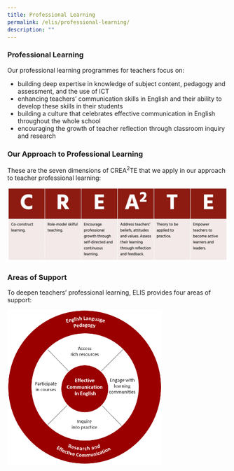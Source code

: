 ```yaml
---
title: Professional Learning
permalink: /elis/professional-learning/
description: ""
---
```

### **Professional Learning**

Our professional learning programmes for teachers focus on:

*   building deep expertise in knowledge of subject content, pedagogy and assessment, and the use of ICT
*   enhancing teachers’ communication skills in English and their ability to develop these skills in their students
*   building a culture that celebrates effective communication in English throughout the whole school
*   encouraging the growth of teacher reflection through classroom inquiry and research

### **Our Approach to Professional Learning**

These are the seven dimensions of CREA<sup>2</sup>TE that we apply in our approach to teacher professional learning:

![Our Approach to Professional Learning](/images/Our%20Approach%20to%20Professional%20Learning.jpg)

### **Areas of Support**

To deepen teachers’ professional learning, ELIS provides four areas of support:

<img src="/images/elis-pl-(5-jan-2022).png" style="width:70%">